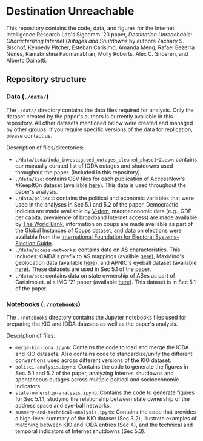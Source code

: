 # Destination Unreachable

This repository contains the code, data, and figures for the Internet Intelligence Research Lab's Sigcomm '23 paper, _Destination Unreachable: Characterizing Internet Outages and Shutdowns_ by authors Zachary S. Bischof, Kennedy Pitcher, Esteban Carisimo, Amanda Meng, Rafael Bezerra Nunes, Ramakrishna Padmanabhan, Molly Roberts, Alex C. Snoeren, and Alberto Dainotti.

## Repository structure

### Data (`./data/`)

The `./data/` directory contains the data files required for analysis. Only the dataset created by the paper's authors is currently available in this repository. All other datasets mentioned below were created and managed by other groups. If you require specific versions of the data for replication, please contact us.

Description of files/directories:
- `./data/ioda/ioda_investigated_outages_cleaned_phase1+2.csv`: contains our manually curated list of IODA outages and shutdowns used throughout the paper. (Included in this repository)
- `./data/kio`: contains CSV files for each publication of AccessNow's #KeepItOn dataset (available [here](https://www.accessnow.org/campaign/keepiton/)). This data is used throughout the paper's analysis. 
- `./data/polisci`: contains the political and economic variables that were used in the analyses in Sec 5.1 and 5.2 of the paper. Democractic indicies are made available by [V-dem](https://v-dem.net/data/the-v-dem-dataset/), macroeconomic data (e.g., GDP per capita, prevalence of broadband Internet access) are made available by [The World Bank](https://databank.worldbank.org/), information on coups are made available as part of the [Global Instances of Coups](https://arresteddictatorship.com/coups/) dataset, and data on elections were available from the [International Foundation for Electoral Systems-Election Guide](https://www.electionguide.org/).
- `./data/access-networks`: contains data on AS characteristics. This includes: CAIDA's prefix to AS mappings (availble [here](https://catalog.caida.org/dataset/routeviews_ipv4_prefix2as)), MaxMind's geolocation data (available [here](https://www.maxmind.com/en/solutions/ip-geolocation-databases-api-services)), and APNIC's eyeball dataset (available [here](https://stats.labs.apnic.net/aspop/)). These datasets are used in Sec 5.1 of the paper.
- `./data/soe`: contains data on state ownership of ASes as part of Carisimo et. al's IMC '21 paper (available [here](https://github.com/estcarisimo/state-owned-ases)). This dataset is in Sec 5.1 of the paper.

###  Notebooks (`./notebooks`)

The `./notebooks` directory contains the Jupyter notebooks files used for preparing the KIO and IODA datasets as well as the paper's analysis. 

Description of files:
- `merge-kio-ioda.ipynb`: Contains the code to load and merge the IODA and KIO datasets. Also contains code to standardize/unify the different conventions used across different versions of the KIO dataset. 
- `polisci-analysis.ipynb`: Contains the code to generate the figures in Sec. 5.1 and 5.2 of the paper, analyzing Internet shutdowns and spontaneous outages across multiple poltical and socioeconomic indicators. 
- `state-ownership-analysis.ipynb`: Contains the code to generate figures for Sec 5.1.1, studying the relationship between state ownership of the address space and eye-ball networks. 
- `summary-and-technical-analysis.ipynb`: Contains the code that provides a high-level summary of the KIO dataset (Sec 3.2), illustrate examples of matching between KIO and IODA entries (Sec 4), and the technical and temporal indicators of Internet shutdowns (Sec 5.3).

